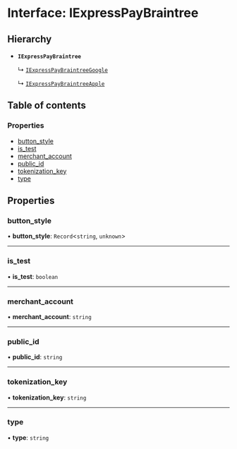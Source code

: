 # Interface: IExpressPayBraintree

## Hierarchy

- **`IExpressPayBraintree`**

  ↳ [`IExpressPayBraintreeGoogle`](IExpressPayBraintreeGoogle.md)

  ↳ [`IExpressPayBraintreeApple`](IExpressPayBraintreeApple.md)

## Table of contents

### Properties

- [button\_style](IExpressPayBraintree.md#button_style)
- [is\_test](IExpressPayBraintree.md#is_test)
- [merchant\_account](IExpressPayBraintree.md#merchant_account)
- [public\_id](IExpressPayBraintree.md#public_id)
- [tokenization\_key](IExpressPayBraintree.md#tokenization_key)
- [type](IExpressPayBraintree.md#type)

## Properties

### button\_style

• **button\_style**: `Record`<`string`, `unknown`\>

___

### is\_test

• **is\_test**: `boolean`

___

### merchant\_account

• **merchant\_account**: `string`

___

### public\_id

• **public\_id**: `string`

___

### tokenization\_key

• **tokenization\_key**: `string`

___

### type

• **type**: `string`
